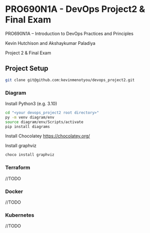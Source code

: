 # PRO690N1A - DevOps Project2 & Final Exam
PRO690N1A – Introduction to DevOps Practices and Principles

Kevin Hutchison and Akshaykumar Paladiya

Project 2 & Final Exam

## Project Setup
```bash
git clone git@github.com:kevinmenotyou/devops_project2.git
```

### Diagram
Install Python3 (e.g. 3.10)

```bash
cd "<your devops_project2 root directory>"
py -m venv diagram/env
source diagram/env/Scripts/activate
pip install diagrams
```

Install Chocolatey https://chocolatey.org/

Install graphviz
```bash
choco install graphviz
```

### Terraform
//TODO

### Docker
//TODO

### Kubernetes
//TODO